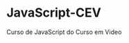# JavaScript-CEV
 Curso de JavaScript do Curso em Video

<a href="C:\Estudo\JavaScript\Cursos\JavaScript-CEV\Exercícios\Exercícios.html"></a>